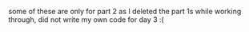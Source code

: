 some of these are only for part 2 as I deleted the part 1s while working through, did not write my own code for day 3 :(
